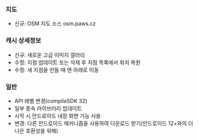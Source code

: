 ### 지도
- 신규: OSM 지도 소스 osm.paws.cz

### 캐시 상세정보
- 신규: 새로운 고급 이미지 갤러리
- 수정: 지점 업데이트 또는 삭제 후 지점 목록에서 위치 복원
- 수정: 새 지점을 만들 때 맨 아래로 이동

### 일반
- API 레벨 변경(compileSDK 32)
- 일부 종속 라이브러리 업데이트
- 시작 시 안드로이드 내장 화면 기능 사용
- 변경: 다른 안드로이드 메커니즘을 사용하여 다운로드 받기(안드로이드 12+와의 더 나은 호환성을 위해)
